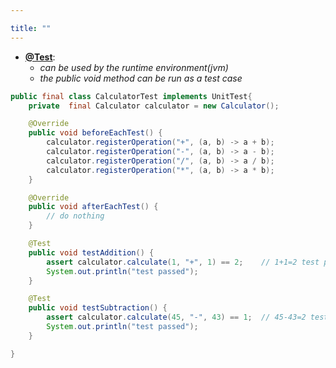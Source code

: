 ```yaml
---

title: "" 
---
```


- **[@Test](https://github.com/ppdouble/caculator/blob/master/Test.java)**: 
  - *can be used by the runtime environment(jvm)*
  - *the public void method can be run as a test case*

```Java
public final class CalculatorTest implements UnitTest{
    private  final Calculator calculator = new Calculator();

    @Override
    public void beforeEachTest() {
        calculator.registerOperation("+", (a, b) -> a + b);
        calculator.registerOperation("-", (a, b) -> a - b);
        calculator.registerOperation("/", (a, b) -> a / b);
        calculator.registerOperation("*", (a, b) -> a * b);
    }

    @Override
    public void afterEachTest() {
        // do nothing
    }

    @Test
    public void testAddition() {
        assert calculator.calculate(1, "+", 1) == 2;    // 1+1=2 test passed
        System.out.println("test passed");
    }

    @Test
    public void testSubtraction() {
        assert calculator.calculate(45, "-", 43) == 1;  // 45-43=2 test failed
        System.out.println("test passed");
    }

}





```
